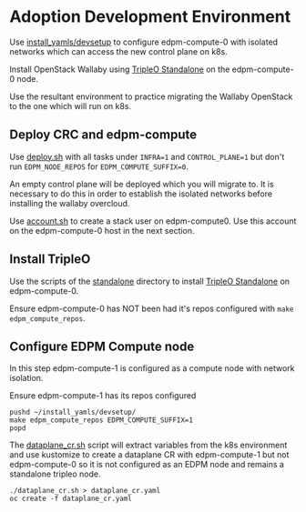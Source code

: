 # Adoption Development Environment

Use
[install_yamls/devsetup](https://github.com/openstack-k8s-operators/install_yamls/tree/master/devsetup)
to configure edpm-compute-0 with isolated networks
which can access the new control plane on k8s.

Install OpenStack Wallaby using
[TripleO
Standalone](https://docs.openstack.org/project-deploy-guide/tripleo-docs/latest/deployment/standalone.html)
on the edpm-compute-0 node.

Use the resultant environment to practice migrating the Wallaby
OpenStack to the one which will run on k8s.

## Deploy CRC and edpm-compute

Use [deploy.sh](../ng/deploy.sh) with all tasks under `INFRA=1`
and `CONTROL_PLANE=1` but don't run `EDPM_NODE_REPOS` for
`EDPM_COMPUTE_SUFFIX=0`.

An empty control plane will be deployed which you will migrate to.
It is necessary to do this in order to establish the isolated
networks before installing the wallaby overcloud.

Use [account.sh](account.sh) to create a stack user on edpm-compute0.
Use this account on the edpm-compute-0 host in the next section.

## Install TripleO

Use the scripts of the [standalone](standalone) directory to install
[TripleO Standalone](https://docs.openstack.org/project-deploy-guide/tripleo-docs/latest/deployment/standalone.html)
on edpm-compute-0.

Ensure edpm-compute-0 has NOT been had it's repos configured with
`make edpm_compute_repos`.

<!--
### Network Isolation

In the following example:

  https://review.opendev.org/c/openstack/tripleo-quickstart-extras/+/834352/81/roles/standalone/tasks/storage-network.yml#47

TripleO Standalone CI uses a Heat environment file containing
`DeployedNetworkEnvironment`, `ControlPlaneVipData`, and
`NodePortMap` properties. This is done to tell TripleO to use
an already provisioned storage network. It should be possible to
expand this example so that all of the pre provisioned networks
are used by OpenStack.
-->

## Configure EDPM Compute node

In this step edpm-compute-1 is configured as a compute node with
network isolation.

Ensure edpm-compute-1 has its repos configured
```
pushd ~/install_yamls/devsetup/
make edpm_compute_repos EDPM_COMPUTE_SUFFIX=1
popd
```

The [dataplane_cr.sh](dataplane_cr.sh) script will extract variables
from the k8s environment and use kustomize to create a dataplane CR
with edpm-compute-1 but not edpm-compute-0 so it is not configured as
an EDPM node and remains a standalone tripleo node.

```
./dataplane_cr.sh > dataplane_cr.yaml
oc create -f dataplane_cr.yaml
```
